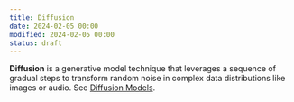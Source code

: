 ```yaml
---
title: Diffusion
date: 2024-02-05 00:00
modified: 2024-02-05 00:00
status: draft
---
```


**Diffusion** is a generative model technique that leverages a sequence of gradual steps to transform random noise in complex data distributions like images or audio. See [Diffusion Models](diffusion-models.md).
